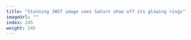 ```yaml
---
title: "Stunning JWST image sees Saturn show off its glowing rings"
imageUrl: ""
index: 245
weight: 245
---
```

